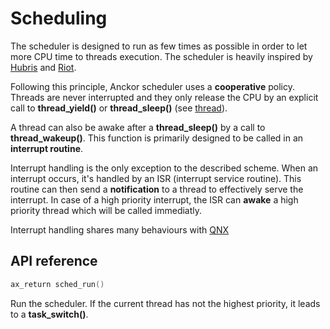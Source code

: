 # Scheduling

The scheduler is designed to run as few times as possible in order to let more CPU time to threads execution. The scheduler is heavily inspired by [Hubris](https://hubris.oxide.computer/reference/#_scheduling) and [Riot](https://doc.riot-os.org/group__core__sched.html#details).

Following this principle, Anckor scheduler uses a **cooperative** policy. Threads are never interrupted and they only release the CPU by an explicit call to **thread_yield()** or **thread_sleep()** (see [thread](./thread.md)).

A thread can also be awake after a **thread_sleep()** by a call to **thread_wakeup()**. This function is primarily designed to be called in an **interrupt routine**.

Interrupt handling is the only exception to the described scheme. When an interrupt occurs, it's handled by an ISR (interrupt service routine). This routine can then send a **notification** to a thread to effectively serve the interrupt. In case of a high priority interrupt, the ISR can **awake** a high priority thread which will be called immediatly.

Interrupt handling shares many behaviours with [QNX](https://www.qnx.com/developers/docs/6.5.0SP1.update/com.qnx.doc.neutrino_prog/inthandler.html)

## API reference

```C
ax_return sched_run()
```

Run the scheduler. If the current thread has not the highest priority, it leads to a **task_switch()**.